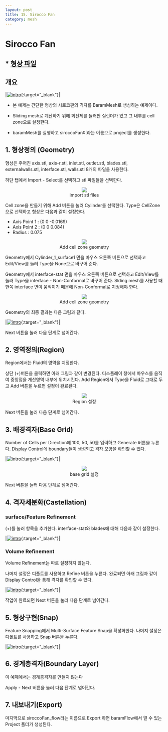 ```yaml
---
layout: post
title: 15. Sirocco Fan
category: mesh
---
```



# Sirocco Fan

## * [형상 파일](https://drive.google.com/file/d/1SsLoBumVaTYTpb_X_yyStnzYwQs_x-8-/view?usp=sharing) 

## 개요 

|[![intro](https://github.com/nextfoam/baram-pages/raw/main/screenshots/slidingMesh/intro.png)](https://github.com/nextfoam/baram-pages/raw/main/screenshots/slidingMesh/intro.png){:target="_blank"}|

* 본 예제는 간단한 형상의 시로코팬의 격자를 BaramMesh로 생성하는 예제이다. 

* Sliding mesh로 계산하기 위해 회전체를 둘러싼 실린더가 있고 그 내부를 cell zone으로 설정한다. 

* baramMesh를 실행하고 siroccoFan이라는 이름으로 project를 생성한다.

## 1. 형상정의 (Geometry)

형상은 주어진 axis.stl, axis-r.stl, inlet.stl, outlet.stl, blades.stl, externalwalls.stl, interface.stl, walls.stl 8개의 파일을 사용한다.  

하단 탭에서 Import - Select를 선택하고 stl 파일들을 선택한다. 


<p align='center'>
    <img src="https://github.com/nextfoam/baram-pages/raw/main/screenshots/mesh/siroccoFan/importSTL.png"  >
    <br> import stl files
</p>


Cell zone을 만들기 위해 Add 버튼을 눌러 Cylinder를 선택한다. Type은 CellZone으로 선택하고 형상은 다음과 같이 설정한다.

+ Axis Point 1 : (0 0 -0.0169)
+ Axis Point 2 : (0 0 0.084)
+ Radius : 0.075

<p align='center'>
    <img src="https://github.com/nextfoam/baram-pages/raw/main/screenshots/mesh/siroccoFan/createCylinder.png"  >
    <br> Add cell zone geometry
</p>


Geometry에서 Cylinder_1_surface1 면을 마우스 오른쪽 버튼으로 선택하고 Edit/View를 눌러 Type을 None으로 바꾸어 준다.

Geometry에서 interface-stat 면을 마우스 오른쪽 버튼으로 선택하고 Edit/View를 눌러 Type을 interface - Non-Conformal로 바꾸어 준다. Slding mesh를 사용할 때 한쪽 interface 면이 움직이기 때문에 Non-Conformal로 지정해야 한다.

<p align='center'>
    <img src="https://github.com/nextfoam/baram-pages/raw/main/screenshots/mesh/siroccoFan/interface.png"  >
    <br> Add cell zone geometry
</p>

Geometry의 최종 결과는 다음 그림과 같다.

|[![intro](https://github.com/nextfoam/baram-pages/raw/main/screenshots/mesh/siroccoFan/geom1.png "Geometry 설정")](https://github.com/nextfoam/baram-pages/raw/main/screenshots/mesh/siroccoFan/geom1.png){:target="_blank"}|

Next 버튼을 눌러 다음 단계로 넘어간다.


## 2. 영역정의(Region)

Region에서는 Fluid의 영역을 지정한다.

상단 (+)버튼을 클릭하면 아래 그림과 같이 변경된다. 디스플레이 창에서 마우스를 움직여 중앙점을 계산영역 내부에 위치시킨다. Add Region에서 Type을 Fluid로 그대로 두고 Add 버튼을 누르면 설정이 완료된다.

<p align='center'>
    <img src="https://github.com/nextfoam/baram-pages/raw/main/screenshots/mesh/siroccoFan/region.png"  >
    <br> Region 설정
</p>

Next 버튼을 눌러 다음 단계로 넘어간다.


## 3. 배경격자(Base Grid)

Number of Cells per Direction에 100, 50, 50를 입력하고 Generate 버튼을 누른다. Display Control에 boundary들이 생성되고 격자 모양을 확인할 수 있다.

|[![intro](https://github.com/nextfoam/baram-pages/raw/main/screenshots/mesh/siroccoFan/baseGrid.png "base grid 설정")](https://github.com/nextfoam/baram-pages/raw/main/screenshots/mesh/siroccoFan/baseGrid.png){:target="_blank"}|

<p align='center'>
    <img src="https://github.com/nextfoam/baram-pages/raw/main/screenshots/mesh/siroccoFan/baseGrid.png"  >
    <br> base grid 설정
</p>

Next 버튼을 눌러 다음 단계로 넘어간다.



## 4. 격자세분화(Castellation)

### surface/Feature Refinement

(+)를 눌러 항목을 추가한다. interface-stat와 blades에 대해 다음과 같이 설정한다.

|[![intro](https://github.com/nextfoam/baram-pages/raw/main/screenshots/mesh/siroccoFan/surfaceRefine.png "Surface/Feature Refinement 설정")](https://github.com/nextfoam/baram-pages/raw/main/screenshots/mesh/siroccoFan/surfaceRefine.png){:target="_blank"}|


### Volume Refinement

Volume Refinement는 따로 설정하지 않는다.



나머지 설정은 디폴트를 사용하고 Refine 버튼을 누른다. 완료되면 아래 그림과 같이 Display Control을 통해 격자를 확인할 수 있다.

|[![intro](https://github.com/nextfoam/baram-pages/raw/main/screenshots/mesh/siroccoFan/refineResult.png "Refinement 결과")](https://github.com/nextfoam/baram-pages/raw/main/screenshots/mesh/siroccoFan/refineResult.png){:target="_blank"}|



작업이 완료되면 Next 버튼을 눌러 다음 단계로 넘어간다.



## 5. 형상구현(Snap)

Feature Snapping에서 Multi-Surface Feature Snap을 확성화한다. 나머지 설정은 디폴트를 사용하고 Snap 버튼을 누른다.

|[![intro](https://github.com/nextfoam/baram-pages/raw/main/screenshots/mesh/siroccoFan/snap.png "Snap 결과")](https://github.com/nextfoam/baram-pages/raw/main/screenshots/mesh/siroccoFan/snap.png){:target="_blank"}|



## 6. 경계층격자(Boundary Layer)

이 예제에서는 경계층격자를 만들지 않는다


Apply - Next 버튼을 눌러 다음 단계로 넘어간다.


## 7. 내보내기(Export)

마지막으로 siroccoFan_flow라는 이름으로 Export 하면 baramFlow에서 열 수 있는 Project 폴더가 생성된다.
